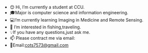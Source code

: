 - :blush: Hi, I’m currently a student at CCU.
- :mortar_board:Major is computer science and information engineering.
- :computer:I’m currently learning Imaging in Medicine and Remote Sensing.
- 👀 I’m interested in fishing,traveling.
- :bulb:If you have any questions,just ask me.
- 📫 Please contract me via email:
- :email:Email:cots7573@gmail.com

<!---
WeiChieh1109/WeiChieh1109 is a ✨ special ✨ repository because its `README.md` (this file) appears on your GitHub profile.
You can click the Preview link to take a look at your changes.
--->
